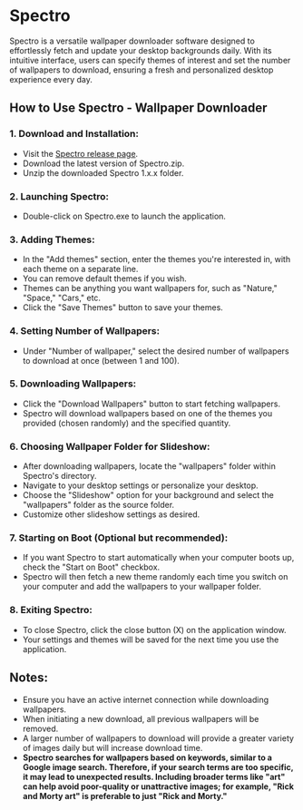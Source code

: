# Spectro
Spectro is a versatile wallpaper downloader software designed to effortlessly fetch and update your desktop backgrounds daily. With its intuitive interface, users can specify themes of interest and set the number of wallpapers to download, ensuring a fresh and personalized desktop experience every day.

## How to Use Spectro - Wallpaper Downloader

### 1. Download and Installation:
- Visit the [Spectro release page](https://github.com/Texzcorp/Spectro/releases).
- Download the latest version of Spectro.zip.
- Unzip the downloaded Spectro 1.x.x folder.

### 2. Launching Spectro:
- Double-click on Spectro.exe to launch the application.

### 3. Adding Themes:
- In the "Add themes" section, enter the themes you're interested in, with each theme on a separate line.
- You can remove default themes if you wish.
- Themes can be anything you want wallpapers for, such as "Nature," "Space," "Cars," etc.
- Click the "Save Themes" button to save your themes.

### 4. Setting Number of Wallpapers:
- Under "Number of wallpaper," select the desired number of wallpapers to download at once (between 1 and 100).

### 5. Downloading Wallpapers:
- Click the "Download Wallpapers" button to start fetching wallpapers.
- Spectro will download wallpapers based on one of the themes you provided (chosen randomly) and the specified quantity.

### 6. Choosing Wallpaper Folder for Slideshow:
- After downloading wallpapers, locate the "wallpapers" folder within Spectro's directory.
- Navigate to your desktop settings or personalize your desktop.
- Choose the "Slideshow" option for your background and select the "wallpapers" folder as the source folder.
- Customize other slideshow settings as desired.

### 7. Starting on Boot (Optional but recommended):
- If you want Spectro to start automatically when your computer boots up, check the "Start on Boot" checkbox.
- Spectro will then fetch a new theme randomly each time you switch on your computer and add the wallpapers to your wallpaper folder.

### 8. Exiting Spectro:
- To close Spectro, click the close button (X) on the application window.
- Your settings and themes will be saved for the next time you use the application.

## Notes: 
- Ensure you have an active internet connection while downloading wallpapers.
- When initiating a new download, all previous wallpapers will be removed.
- A larger number of wallpapers to download will provide a greater variety of images daily but will increase download time.
- **Spectro searches for wallpapers based on keywords, similar to a Google image search. Therefore, if your search terms are too specific, it may lead to unexpected results. Including broader terms like "art" can help avoid poor-quality or unattractive images; for example, "Rick and Morty art" is preferable to just "Rick and Morty."**
